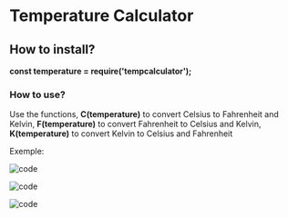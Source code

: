 <h1>Temperature Calculator</h1>
<h2>How to install?</h2>
<p><strong>const temperature = require('tempcalculator');</strong></p>
<h3>How to use?</h3>
<p>Use the functions, <strong>C(temperature)</strong> to convert Celsius to Fahrenheit and Kelvin,
<strong>F(temperature)</strong> to convert Fahrenheit to Celsius and Kelvin,
<strong>K(temperature)</strong> to convert Kelvin to Celsius and Fahrenheit</p>
Exemple: 

![code](https://user-images.githubusercontent.com/104699555/196290831-d822c5a3-75c0-4797-8f4b-400d173320fd.png)

![code](https://user-images.githubusercontent.com/104699555/196292468-9b447902-6f44-4288-ab69-8520dd4a9bd6.png)

![code](https://user-images.githubusercontent.com/104699555/196294167-887b022d-495c-401e-aef7-c33bba401160.png)